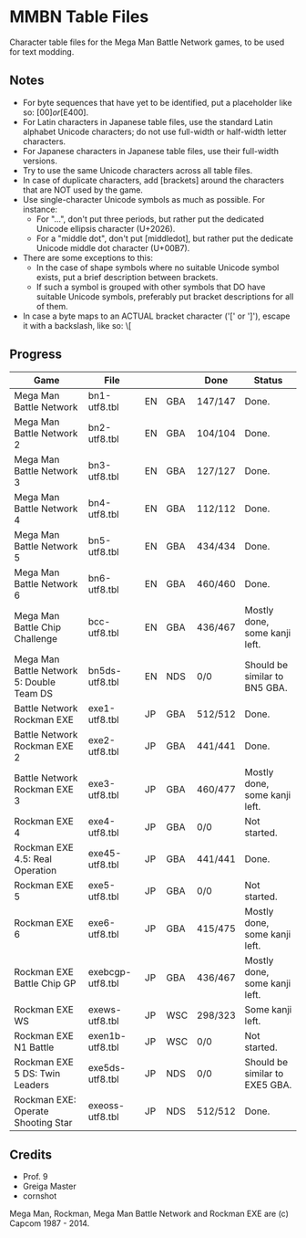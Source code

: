 MMBN Table Files
================
Character table files for the Mega Man Battle Network games, to be used for text modding.

Notes
-----
* For byte sequences that have yet to be identified, put a placeholder like so: [$00] or [$E400].
* For Latin characters in Japanese table files, use the standard Latin alphabet Unicode characters; do not use full-width or half-width letter characters.
* For Japanese characters in Japanese table files, use their full-width versions.
* Try to use the same Unicode characters across all table files.
* In case of duplicate characters, add [brackets] around the characters that are NOT used by the game.
* Use single-character Unicode symbols as much as possible. For instance:
  * For "...", don't put three periods, but rather put the dedicated Unicode ellipsis character (U+2026).
  * For a "middle dot", don't put [middledot], but rather put the dedicate Unicode middle dot character (U+00B7).
* There are some exceptions to this:
  * In the case of shape symbols where no suitable Unicode symbol exists, put a brief description between brackets.
  * If such a symbol is grouped with other symbols that DO have suitable Unicode symbols, preferably put bracket descriptions for all of them.
* In case a byte maps to an ACTUAL bracket character ('[' or ']'), escape it with a backslash, like so: \\[

Progress
--------
| Game                                      | File             |    |     | Done    | Status				|
| ----------------------------------------- | ---------------- |--- | --- | --------| --------------------------------- |
| Mega Man Battle Network                   | bn1-utf8.tbl     | EN | GBA | 147/147 | Done.				|
| Mega Man Battle Network 2                 | bn2-utf8.tbl     | EN | GBA | 104/104 | Done.				|
| Mega Man Battle Network 3                 | bn3-utf8.tbl     | EN | GBA | 127/127 | Done.				|
| Mega Man Battle Network 4                 | bn4-utf8.tbl     | EN | GBA | 112/112 | Done.				|
| Mega Man Battle Network 5                 | bn5-utf8.tbl     | EN | GBA | 434/434 | Done.				|
| Mega Man Battle Network 6                 | bn6-utf8.tbl     | EN | GBA | 460/460 | Done.				|
| Mega Man Battle Chip Challenge            | bcc-utf8.tbl     | EN | GBA | 436/467 | Mostly done, some kanji left.	|
| Mega Man Battle Network 5: Double Team DS | bn5ds-utf8.tbl   | EN | NDS | 0/0     | Should be similar to BN5 GBA.	|
| Battle Network Rockman EXE                | exe1-utf8.tbl    | JP | GBA | 512/512 | Done.				|
| Battle Network Rockman EXE 2              | exe2-utf8.tbl    | JP | GBA | 441/441 | Done.				|
| Battle Network Rockman EXE 3              | exe3-utf8.tbl    | JP | GBA | 460/477 | Mostly done, some kanji left.	|
| Rockman EXE 4                             | exe4-utf8.tbl    | JP | GBA | 0/0     | Not started.			|
| Rockman EXE 4.5: Real Operation           | exe45-utf8.tbl   | JP | GBA | 441/441 | Done.				|
| Rockman EXE 5                             | exe5-utf8.tbl    | JP | GBA | 0/0     | Not started.			|
| Rockman EXE 6                             | exe6-utf8.tbl    | JP | GBA | 415/475 | Mostly done, some kanji left.	|
| Rockman EXE Battle Chip GP                | exebcgp-utf8.tbl | JP | GBA | 436/467 | Mostly done, some kanji left.	|
| Rockman EXE WS                            | exews-utf8.tbl   | JP | WSC | 298/323 | Some kanji left.			|
| Rockman EXE N1 Battle                     | exen1b-utf8.tbl  | JP | WSC | 0/0     | Not started.			|
| Rockman EXE 5 DS: Twin Leaders            | exe5ds-utf8.tbl  | JP | NDS | 0/0     | Should be similar to EXE5 GBA.	|
| Rockman EXE: Operate Shooting Star        | exeoss-utf8.tbl  | JP | NDS | 512/512 | Done.				|

Credits
-------
* Prof. 9
* Greiga Master
* cornshot

Mega Man, Rockman, Mega Man Battle Network and Rockman EXE are (c) Capcom 1987 - 2014.
